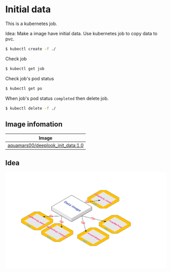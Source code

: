# Initial data

This is a kubernetes job.

Idea: Make a image have initial data. Use kubernetes job to copy data to pvc.

```sh
$ kubectl create -f ./
```

Check job

```sh
$ kubectl get job
```

Check job's pod status

```sh
$ kubectl get po
```

When job's pod status `completed` then delete job.

```sh
$ kubectl delete -f ./
```
## Image infomation
|Image|
|-|
|[aquamars00/deeplook_init_data:1.0](https://hub.docker.com/r/aquamars00/deeplook_init_data/)|

## Idea
![alt text](/Images/Initial_datas.png "Initial Datas")